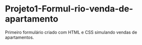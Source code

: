 # Projeto1-Formul-rio-venda-de-apartamento
Primeiro formulário criado com HTML e CSS simulando vendas de apartamentos. 
